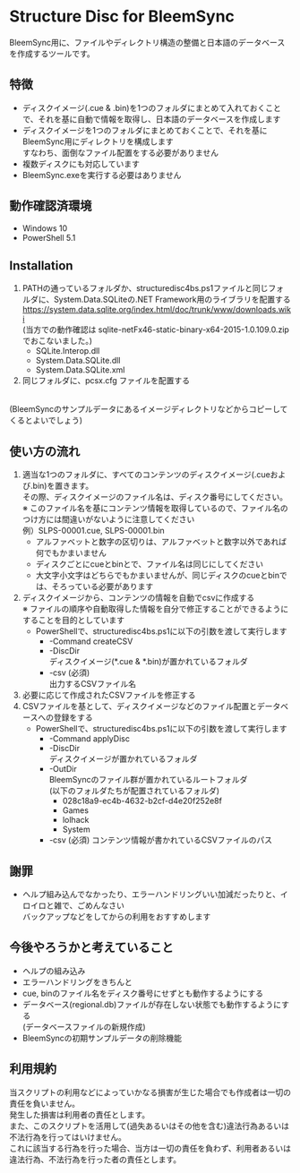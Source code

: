# Structure Disc for BleemSync
BleemSync用に、ファイルやディレクトリ構造の整備と日本語のデータベースを作成するツールです。
## 特徴
- ディスクイメージ(.cue & .bin)を1つのフォルダにまとめて入れておくことで、それを基に自動で情報を取得し、日本語のデータベースを作成します
- ディスクイメージを1つのフォルダにまとめておくことで、それを基にBleemSync用にディレクトリを構成します<br />
すなわち、面倒なファイル配置をする必要がありません
- 複数ディスクにも対応しています
- BleemSync.exeを実行する必要はありません

## 動作確認済環境
- Windows 10
- PowerShell 5.1

## Installation
1. PATHの通っているフォルダか、structuredisc4bs.ps1ファイルと同じフォルダに、System.Data.SQLiteの.NET Framework用のライブラリを配置する<br />
https://system.data.sqlite.org/index.html/doc/trunk/www/downloads.wiki<br />
(当方での動作確認は sqlite-netFx46-static-binary-x64-2015-1.0.109.0.zip でおこないました。)
    - SQLite.Interop.dll
    - System.Data.SQLite.dll
    - System.Data.SQLite.xml
1. 同じフォルダに、pcsx.cfg ファイルを配置する
<br />
(BleemSyncのサンプルデータにあるイメージディレクトリなどからコピーしてくるとよいでしょう)

## 使い方の流れ
1. 適当な1つのフォルダに、すべてのコンテンツのディスクイメージ(.cueおよび.bin)を置きます。<br />
その際、ディスクイメージのファイル名は、ディスク番号にしてください。<br />
※ このファイル名を基にコンテンツ情報を取得しているので、ファイル名のつけ方には間違いがないように注意してください<br />
例）SLPS-00001.cue, SLPS-00001.bin
    - アルファベットと数字の区切りは、アルファベットと数字以外であれば何でもかまいません
    - ディスクごとにcueとbinとで、ファイル名は同じにしてください
    - 大文字小文字はどちらでもかまいませんが、同じディスクのcueとbinでは、そろっている必要があります
1. ディスクイメージから、コンテンツの情報を自動でcsvに作成する<br />
※ ファイルの順序や自動取得した情報を自分で修正することができるようにすることを目的としています
    - PowerShellで、structuredisc4bs.ps1に以下の引数を渡して実行します
        - -Command createCSV
        - -DiscDir<br />
          ディスクイメージ(*.cue & *.bin)が置かれているフォルダ
        - -csv (必須)<br />
          出力するCSVファイル名
1. 必要に応じて作成されたCSVファイルを修正する
1. CSVファイルを基として、ディスクイメージなどのファイル配置とデータベースへの登録をする
    - PowerShellで、structuredisc4bs.ps1に以下の引数を渡して実行します
        - -Command applyDisc
        - -DiscDir<br />
          ディスクイメージが置かれているフォルダ
        - -OutDir<br />
          BleemSyncのファイル群が置かれているルートフォルダ<br />
          (以下のフォルダたちが配置されているフォルダ)
            - 028c18a9-ec4b-4632-b2cf-d4e20f252e8f
            - Games
            - lolhack
            - System
        - -csv (必須)
          コンテンツ情報が書かれているCSVファイルのパス

## 謝罪
- ヘルプ組み込んでなかったり、エラーハンドリングいい加減だったりと、イロイロと雑で、ごめんなさい<br />
  バックアップなどをしてからの利用をおすすめします

## 今後やろうかと考えていること
- ヘルプの組み込み
- エラーハンドリングをきちんと
- cue, binのファイル名をディスク番号にせずとも動作するようにする
- データベース(regional.db)ファイルが存在しない状態でも動作するようにする<br />
  (データベースファイルの新規作成)
- BleemSyncの初期サンプルデータの削除機能

## 利用規約
当スクリプトの利用などによっていかなる損害が生じた場合でも作成者は一切の責任を負いません。<br />
発生した損害は利用者の責任とします。<br />
また、このスクリプトを活用して(過失あるいはその他を含む)違法行為あるいは不法行為を行ってはいけません。<br />
これに該当する行為を行った場合、当方は一切の責任を負わず、利用者あるいは違法行為、不法行為を行った者の責任とします。